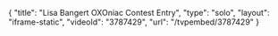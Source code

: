 {
    "title": "Lisa Bangert OXOniac Contest Entry",
    "type": "solo",
    "layout": "iframe-static",
    "videoId": "3787429",
    "url": "\/tvpembed\/3787429"
}